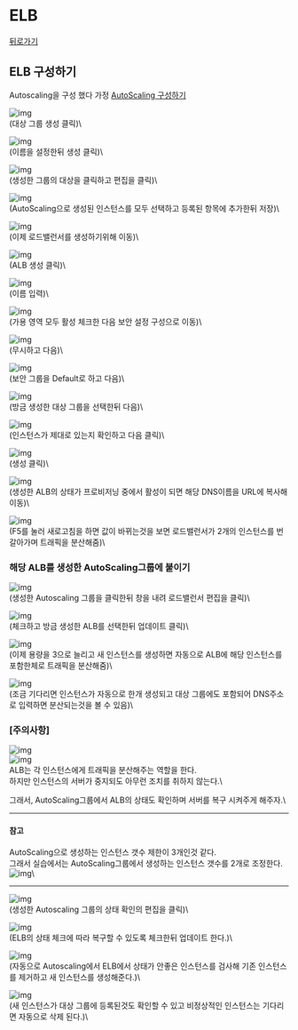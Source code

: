 # ELB

[뒤로가기](../../)

## ELB 구성하기

Autoscaling을 구성 했다 가정 [AutoScaling 구성하기](AutoScaling.md)

![img](../Img/ELB\_1.png)\
(대상 그룹 생성 클릭)\


![img](../Img/ELB\_2.png)\
(이름을 설정한뒤 생성 클릭)\


![img](../Img/ELB\_3.png)\
(생성한 그룹의 대상을 클릭하고 편집을 클릭)\


![img](../Img/ELB\_4.png)\
(AutoScaling으로 생성된 인스턴스를 모두 선택하고 등록된 항목에 추가한뒤 저장)\


![img](../Img/ELB\_5.png)\
(이제 로드밸런서를 생성하기위해 이동)\


![img](../Img/ELB\_6.png)\
(ALB 생성 클릭)\


![img](../Img/ELB\_7.png)\
(이름 입력)\


![img](../Img/ELB\_8.png)\
(가용 영역 모두 활성 체크한 다음 보안 설정 구성으로 이동)\


![img](../Img/ELB\_9.png)\
(무시하고 다음)\


![img](../Img/ELB\_10.png)\
(보안 그룹을 Default로 하고 다음)\


![img](../Img/ELB\_11.png)\
(방금 생성한 대상 그룹을 선택한뒤 다음)\


![img](../Img/ELB\_12.png)\
(인스턴스가 제대로 있는지 확인하고 다음 클릭)\


![img](../Img/ELB\_13.png)\
(생성 클릭)\


![img](../Img/ELB\_14.png)\
(생성한 ALB의 상태가 프로비저닝 중에서 활성이 되면 해당 DNS이름을 URL에 복사해 이동)\


![img](../Img/ELB\_15.png)\
(F5를 눌러 새로고침을 하면 값이 바뀌는것을 보면 로드밸런서가 2개의 인스턴스를 번갈아가며 트래픽을 분산해줌)\


### 해당 ALB를 생성한 AutoScaling그룹에 붙이기

![img](../Img/ELB\_16.png)\
(생성한 Autoscaling 그룹을 클릭한뒤 창을 내려 로드밸런서 편집을 클릭)\


![img](../Img/ELB\_17.png)\
(체크하고 방금 생성한 ALB를 선택한뒤 업데이트 클릭)\


![img](../Img/ELB\_18.png)\
(이제 용량을 3으로 늘리고 새 인스턴스를 생성하면 자동으로 ALB에 해당 인스턴스를 포함한체로 트래픽을 분산해줌)\


![img](../Img/ELB\_19.png)\
(조금 기다리면 인스턴스가 자동으로 한개 생성되고 대상 그룹에도 포함되어 DNS주소로 입력하면 분산되는것을 볼 수 있음)\


### \[주의사항]

![img](../Img/ELB\_20.png)\
![img](../Img/ELB\_22.png)\
ALB는 각 인스턴스에게 트래픽을 분산해주는 역할을 한다.\
하지만 인스턴스의 서버가 중지되도 아무런 조치를 취하지 않는다.\


그래서, AutoScaling그룹에서 ALB의 상태도 확인하며 서버를 복구 시켜주게 해주자.\


***

#### 참고

AutoScaling으로 생성하는 인스턴스 갯수 제한이 3개인것 같다.\
그래서 실습에서는 AutoScaling그룹에서 생성하는 인스턴스 갯수를 2개로 조정한다.\
![img](../Img/ELB\_24.png)\


***

![img](../Img/ELB\_21.png)\
(생성한 Autoscaling 그룹의 상태 확인의 편집을 클릭)\


![img](../Img/ELB\_23.png)\
(ELB의 상태 체크에 따라 복구할 수 있도록 체크한뒤 업데이트 한다.)\


![img](../Img/ELB\_25.png)\
(자동으로 Autoscaling에서 ELB에서 상태가 안좋은 인스턴스를 검사해 기존 인스턴스를 제거하고 새 인스턴스를 생성해준다.)\


![img](../Img/ELB\_26.png)\
(새 인스턴스가 대상 그룹에 등록된것도 확인할 수 있고 비정상적인 인스턴스는 기다리면 자동으로 삭제 된다.)\
